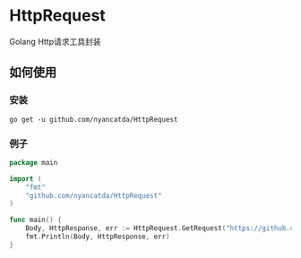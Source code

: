 # HttpRequest
Golang Http请求工具封装

## 如何使用
### 安装
```
go get -u github.com/nyancatda/HttpRequest
```

### 例子
``` go
package main

import (
	"fmt"
	"github.com/nyancatda/HttpRequest"
)

func main() {
	Body, HttpResponse, err := HttpRequest.GetRequest("https://github.com", []string{"Accept-Language:en-US,en;q=0.5"})
	fmt.Println(Body, HttpResponse, err)
}
```
